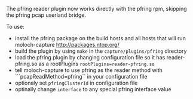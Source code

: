The pfring reader plugin now works directly with the pfring rpm, skipping the pfring pcap userland bridge.


To use:
* install the pfring package on the build hosts and all hosts that will run moloch-capture
  http://packages.ntop.org/
* build the plugin by using ```make``` in the ```capture/plugins/pfring``` directory
* load the pfring plugin by changing configuration file so it has reader-pfring.so as a rootPlugins ```rootPlugins=reader-pfring.so```
* tell moloch-capture to use pfring as the reader method with ```pcapReadMethod=pfring`` in your configuration file
* optionaly set ```pfringClusterId``` in configuration file 
* optinally change ```interface``` to any special pfring interface value

